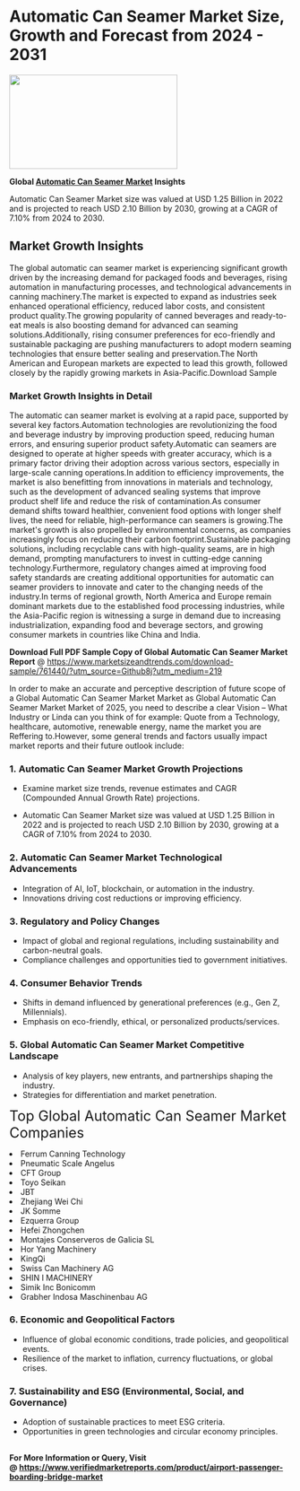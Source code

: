 <H1>Automatic Can Seamer Market Size, Growth and Forecast from 2024 - 2031</H1><img class="aligncenter size-medium wp-image-584254" src="https://thirdeyenews.in/wp-content/uploads/2024/09/Global-Market-Research-300x168.jpeg" alt="" width="300" height="168" /><p><strong>Global&nbsp;<a href="https://www.marketsizeandtrends.com/download-sample/761440/?utm_source=Github8j?utm_medium=219">Automatic Can Seamer Market</a> Insights</strong></p><p>Automatic Can Seamer Market size was valued at USD 1.25 Billion in 2022 and is projected to reach USD 2.10 Billion by 2030, growing at a CAGR of 7.10% from 2024 to 2030.</p><p><h2>Market Growth Insights</h2> The global automatic can seamer market is experiencing significant growth driven by the increasing demand for packaged foods and beverages, rising automation in manufacturing processes, and technological advancements in canning machinery.The market is expected to expand as industries seek enhanced operational efficiency, reduced labor costs, and consistent product quality.The growing popularity of canned beverages and ready-to-eat meals is also boosting demand for advanced can seaming solutions.Additionally, rising consumer preferences for eco-friendly and sustainable packaging are pushing manufacturers to adopt modern seaming technologies that ensure better sealing and preservation.The North American and European markets are expected to lead this growth, followed closely by the rapidly growing markets in Asia-Pacific.Download Sample <h3>Market Growth Insights in Detail</h3> The automatic can seamer market is evolving at a rapid pace, supported by several key factors.Automation technologies are revolutionizing the food and beverage industry by improving production speed, reducing human errors, and ensuring superior product safety.Automatic can seamers are designed to operate at higher speeds with greater accuracy, which is a primary factor driving their adoption across various sectors, especially in large-scale canning operations.In addition to efficiency improvements, the market is also benefitting from innovations in materials and technology, such as the development of advanced sealing systems that improve product shelf life and reduce the risk of contamination.As consumer demand shifts toward healthier, convenient food options with longer shelf lives, the need for reliable, high-performance can seamers is growing.The market's growth is also propelled by environmental concerns, as companies increasingly focus on reducing their carbon footprint.Sustainable packaging solutions, including recyclable cans with high-quality seams, are in high demand, prompting manufacturers to invest in cutting-edge canning technology.Furthermore, regulatory changes aimed at improving food safety standards are creating additional opportunities for automatic can seamer providers to innovate and cater to the changing needs of the industry.In terms of regional growth, North America and Europe remain dominant markets due to the established food processing industries, while the Asia-Pacific region is witnessing a surge in demand due to increasing industrialization, expanding food and beverage sectors, and growing consumer markets in countries like China and India.</p><p><span class=""><strong>Download Full PDF Sample Copy of Global Automatic Can Seamer Market Report</strong> @ <a href="https://www.marketsizeandtrends.com/download-sample/761440/?utm_source=Github8j?utm_medium=219" target="_blank">https://www.marketsizeandtrends.com/download-sample/761440/?utm_source=Github8j?utm_medium=219</a></span></p><p>In order to make an accurate and perceptive description of future scope of a Global&nbsp;Automatic Can Seamer Market Market as Global&nbsp;Automatic Can Seamer Market Market of 2025, you need to describe a clear Vision &ndash; What Industry or Linda can you think of for example: Quote from a Technology, healthcare, automotive, renewable energy, name the market you are Reffering to.However, some general trends and factors usually impact market reports and their future outlook include:</p><h3>1.&nbsp;<strong>Automatic Can Seamer Market Growth Projections</strong></h3><ul><li>Examine market size trends, revenue estimates and CAGR (Compounded Annual Growth Rate) projections.</li><li><p>Automatic Can Seamer Market size was valued at USD 1.25 Billion in 2022 and is projected to reach USD 2.10 Billion by 2030, growing at a CAGR of 7.10% from 2024 to 2030.</p></li></ul><h3>2.&nbsp;<strong>Automatic Can Seamer Market Technological Advancements</strong></h3><ul><li>Integration of AI, IoT, blockchain, or automation in the industry.</li><li>Innovations driving cost reductions or improving efficiency.</li></ul><h3>3.&nbsp;<strong>Regulatory and Policy Changes</strong></h3><ul><li>Impact of global and regional regulations, including sustainability and carbon-neutral goals.</li><li>Compliance challenges and opportunities tied to government initiatives.</li></ul><h3>4.&nbsp;<strong>Consumer Behavior Trends</strong></h3><ul><li>Shifts in demand influenced by generational preferences (e.g., Gen Z, Millennials).</li><li>Emphasis on eco-friendly, ethical, or personalized products/services.</li></ul><h3>5.&nbsp;<strong>Global Automatic Can Seamer Market Competitive Landscape</strong></h3><ul><li>Analysis of key players, new entrants, and partnerships shaping the industry.</li><li>Strategies for differentiation and market penetration.</li></ul><p data-pm-slice="1 1 []"><span style="color: inherit; font-family: inherit; font-size: 25px;">Top Global Automatic Can Seamer Market Companies</span></p><div class="" data-test-id=""><p><li>Ferrum Canning Technology</li><li> Pneumatic Scale Angelus</li><li> CFT Group</li><li> Toyo Seikan</li><li> JBT</li><li> Zhejiang Wei Chi</li><li> JK Somme</li><li> Ezquerra Group</li><li> Hefei Zhongchen</li><li> Montajes Conserveros de Galicia SL</li><li> Hor Yang Machinery</li><li> KingQi</li><li> Swiss Can Machinery AG</li><li> SHIN I MACHINERY</li><li> Simik Inc Bonicomm</li><li> Grabher Indosa Maschinenbau AG</li></p></div><h3>6.&nbsp;<strong>Economic and Geopolitical Factors</strong></h3><ul><li>Influence of global economic conditions, trade policies, and geopolitical events.</li><li>Resilience of the market to inflation, currency fluctuations, or global crises.</li></ul><h3>7.&nbsp;<strong>Sustainability and ESG (Environmental, Social, and Governance)</strong></h3><ul><li>Adoption of sustainable practices to meet ESG criteria.</li><li>Opportunities in green technologies and circular economy principles.</li></ul><h2><strong style="font-size: 14px;">For More Information or Query, Visit @&nbsp;</strong><a style="background-color: #ffffff; font-size: 14px;" href="https://www.marketsizeandtrends.com/report/automatic-can-seamer-market/" target="_blank">https://www.verifiedmarketreports.com/product/airport-passenger-boarding-bridge-market</a></h2>